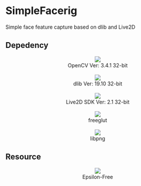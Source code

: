 # SimpleFacerig
Simple face feature capture based on dlib and Live2D

## Depedency
<div><div><div align="center" height="64px"><a href="https://opencv.org/"><img src="https://opencv.org/assets/theme/logo.png"></a></div><div align="center">OpenCV Ver: 3.4.1 32-bit</div></div><br><div><div align="center" height="64px"><a href="http://dlib.net/"><img src="http://dlib.net/dlib-logo.png"></a></div><div align="center">dlib Ver: 19.10 32-bit</div></div><br><div><div align="center" height="64px"><a href="http://www.live2d.com/"><img src="http://www.live2d.com/wp/wp-content/themes/Live2Dv3/images/logo.png"></a></div><div align="center">Live2D SDK Ver: 2.1 32-bit</div></div><br><div><div align="center" height="64px"><a href="http://freeglut.sourceforge.net/"><img src="http://freeglut.sourceforge.net/images/freeglut_logo.png"></a></div><div align="center">freeglut</div></div><br><div><div align="center" height="64px"><a href="http://www.libpng.org/pub/png/libpng.html"><img src="http://www.libpng.org/pub/png/img_png/libpng-88x31.png"></a></div><div align="center">libpng</div></div></div>

## Resource
<div><div align="center" height="64px"><a href="http://sites.cybernoids.jp/cubism2_en/samples"><img src="http://sites.cybernoids.jp/cubism2_en/_/rsrc/1456455454761/samples/epsillon.png"></a></div><div align="center">Epsilon-Free</div></div>
